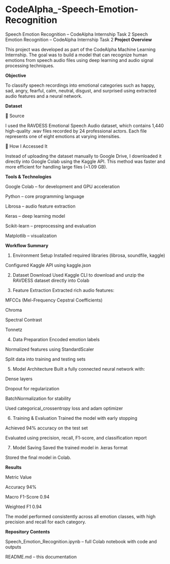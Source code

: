 # CodeAlpha_-Speech-Emotion-Recognition
Speech Emotion Recognition – CodeAlpha Internship Task 2
Speech Emotion Recognition – CodeAlpha Internship Task 2
 **Project Overview**
 
This project was developed as part of the CodeAlpha Machine Learning Internship. The goal was to build a model that can recognize human emotions from speech audio files using deep learning and audio signal processing techniques.

 **Objective**
 
To classify speech recordings into emotional categories such as happy, sad, angry, fearful, calm, neutral, disgust, and surprised using extracted audio features and a neural network.

 **Dataset**
 
🔹 Source

I used the RAVDESS Emotional Speech Audio dataset, which contains 1,440 high-quality .wav files recorded by 24 professional actors. Each file represents one of eight emotions at varying intensities.

🔹 How I Accessed It

Instead of uploading the dataset manually to Google Drive, I downloaded it directly into Google Colab using the Kaggle API. This method was faster and more efficient for handling large files (~1.09 GB).

 **Tools & Technologies**
 
Google Colab – for development and GPU acceleration

Python – core programming language

Librosa – audio feature extraction

Keras – deep learning model

Scikit-learn – preprocessing and evaluation

Matplotlib – visualization

 **Workflow Summary**
 
1. Environment Setup
Installed required libraries (librosa, soundfile, kaggle)

Configured Kaggle API using kaggle.json

2. Dataset Download
Used Kaggle CLI to download and unzip the RAVDESS dataset directly into Colab

3. Feature Extraction
Extracted rich audio features:

MFCCs (Mel-Frequency Cepstral Coefficients)

Chroma

Spectral Contrast

Tonnetz

4. Data Preparation
Encoded emotion labels

Normalized features using StandardScaler

Split data into training and testing sets

5. Model Architecture
Built a fully connected neural network with:

Dense layers

Dropout for regularization

BatchNormalization for stability

Used categorical_crossentropy loss and adam optimizer

6. Training & Evaluation
Trained the model with early stopping

Achieved 94% accuracy on the test set

Evaluated using precision, recall, F1-score, and classification report

7. Model Saving
Saved the trained model in .keras format


Stored the final model in Colab.

 **Results**
 
Metric	    Value

Accuracy	    94%

Macro F1-Score	    0.94

Weighted F1	    0.94

The model performed consistently across all emotion classes, with high precision and recall for each category.

 **Repository Contents**
 
Speech_Emotion_Recognition.ipynb – full Colab notebook with code and outputs

README.md – this documentation


